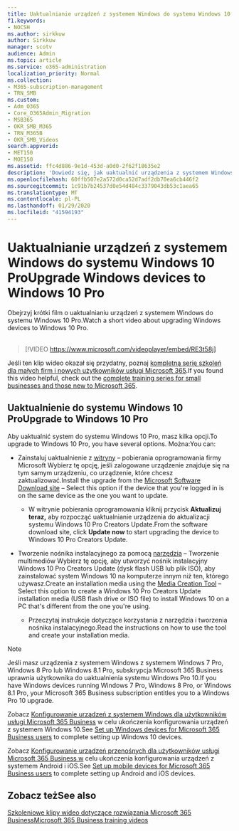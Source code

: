 ```yaml
---
title: Uaktualnianie urządzeń z systemem Windows do systemu Windows 10 Pro
f1.keywords:
- NOCSH
ms.author: sirkkuw
author: Sirkkuw
manager: scotv
audience: Admin
ms.topic: article
ms.service: o365-administration
localization_priority: Normal
ms.collection:
- M365-subscription-management
- TRN_SMB
ms.custom:
- Adm_O365
- Core_O365Admin_Migration
- MSB365
- OKR_SMB_M365
- TRN_M365B
- OKR_SMB_Videos
search.appverid:
- MET150
- MOE150
ms.assetid: ffc4d886-9e1d-453d-a0d0-2f62f18635e2
description: 'Dowiedz się, jak uaktualnić urządzenia z systemem Windows do systemu Windows 10 Pro. '
ms.openlocfilehash: 60ffb507e2a572d0ca52d7adf2db70ea6cb446f2
ms.sourcegitcommit: 1c91b7b24537d0e54d484c3379043db53c1aea65
ms.translationtype: MT
ms.contentlocale: pl-PL
ms.lasthandoff: 01/29/2020
ms.locfileid: "41594193"
---
```

# <a name="upgrade-windows-devices-to-windows-10-pro"></a><span data-ttu-id="f1ccf-103">Uaktualnianie urządzeń z systemem Windows do systemu Windows 10 Pro</span><span class="sxs-lookup"><span data-stu-id="f1ccf-103">Upgrade Windows devices to Windows 10 Pro</span></span>

<span data-ttu-id="f1ccf-104">Obejrzyj krótki film o uaktualnianiu urządzeń z systemem Windows do systemu Windows 10 Pro.</span><span class="sxs-lookup"><span data-stu-id="f1ccf-104">Watch a short video about upgrading Windows devices to Windows 10 Pro.</span></span><br><br>

> [!VIDEO https://www.microsoft.com/videoplayer/embed/RE3t58j] 

<span data-ttu-id="f1ccf-105">Jeśli ten klip wideo okazał się przydatny, poznaj [kompletną serię szkoleń dla małych firm i nowych użytkowników usługi Microsoft 365](https://support.office.com/article/6ab4bbcd-79cf-4000-a0bd-d42ce4d12816).</span><span class="sxs-lookup"><span data-stu-id="f1ccf-105">If you found this video helpful, check out the [complete training series for small businesses and those new to Microsoft 365](https://support.office.com/article/6ab4bbcd-79cf-4000-a0bd-d42ce4d12816).</span></span>

## <a name="upgrade-to-windows-10-pro"></a><span data-ttu-id="f1ccf-106">Uaktualnienie do systemu Windows 10 Pro</span><span class="sxs-lookup"><span data-stu-id="f1ccf-106">Upgrade to Windows 10 Pro</span></span>
  
<span data-ttu-id="f1ccf-107">Aby uaktualnić system do systemu Windows 10 Pro, masz kilka opcji.</span><span class="sxs-lookup"><span data-stu-id="f1ccf-107">To upgrade to Windows 10 Pro, you have several options.</span></span> <span data-ttu-id="f1ccf-108">Można:</span><span class="sxs-lookup"><span data-stu-id="f1ccf-108">You can:</span></span>
    
- <span data-ttu-id="f1ccf-109">Zainstaluj uaktualnienie z [witryny](https://go.microsoft.com/fwlink/?LinkID=836951 ) &ndash; pobierania oprogramowania firmy Microsoft Wybierz tę opcję, jeśli zalogowane urządzenie znajduje się na tym samym urządzeniu, co urządzenie, które chcesz zaktualizować.</span><span class="sxs-lookup"><span data-stu-id="f1ccf-109">Install the upgrade from the [Microsoft Software Download site](https://go.microsoft.com/fwlink/?LinkID=836951 ) &ndash; Select this option if the device that you're logged in is on the same device as the one you want to update.</span></span> 

    - <span data-ttu-id="f1ccf-110">W witrynie pobierania oprogramowania kliknij przycisk **Aktualizuj teraz,** aby rozpocząć uaktualnianie urządzenia do aktualizacji systemu Windows 10 Pro Creators Update.</span><span class="sxs-lookup"><span data-stu-id="f1ccf-110">From the software download site, click **Update now** to start upgrading the device to Windows 10 Pro Creators Update.</span></span> 
    
- <span data-ttu-id="f1ccf-111">Tworzenie nośnika instalacyjnego za pomocą [narzędzia](https://go.microsoft.com/fwlink/?LinkID=836960) &ndash; Tworzenie multimediów Wybierz tę opcję, aby utworzyć nośnik instalacyjny Windows 10 Pro Creators Update (dysk flash USB lub plik ISO), aby zainstalować system Windows 10 na komputerze innym niż ten, którego używasz.</span><span class="sxs-lookup"><span data-stu-id="f1ccf-111">Create an installation media using the [Media Creation Tool](https://go.microsoft.com/fwlink/?LinkID=836960) &ndash; Select this option to create a Windows 10 Pro Creators Update installation media (USB flash drive or ISO file) to install Windows 10 on a PC that's different from the one you're using.</span></span>

    - <span data-ttu-id="f1ccf-112">Przeczytaj instrukcje dotyczące korzystania z narzędzia i tworzenia nośnika instalacyjnego.</span><span class="sxs-lookup"><span data-stu-id="f1ccf-112">Read the instructions on how to use the tool and create your installation media.</span></span> 

> [!NOTE]
> <span data-ttu-id="f1ccf-113">Jeśli masz urządzenia z systemem Windows z systemem Windows 7 Pro, Windows 8 Pro lub Windows 8.1 Pro, subskrypcja Microsoft 365 Business uprawnia użytkownika do uaktualnienia systemu Windows Pro 10.</span><span class="sxs-lookup"><span data-stu-id="f1ccf-113">If you have Windows devices running Windows 7 Pro, Windows 8 Pro, or Windows 8.1 Pro, your Microsoft 365 Business subscription entitles you to a Windows Pro 10 upgrade.</span></span>
    
<span data-ttu-id="f1ccf-114">Zobacz [Konfigurowanie urządzeń z systemem Windows dla użytkowników usługi Microsoft 365 Business](set-up-windows-devices.md) w celu ukończenia konfigurowania urządzeń z systemem Windows 10.</span><span class="sxs-lookup"><span data-stu-id="f1ccf-114">See [Set up Windows devices for Microsoft 365 Business users](set-up-windows-devices.md) to complete setting up Windows 10 devices.</span></span> 
  
<span data-ttu-id="f1ccf-115">Zobacz [Konfigurowanie urządzeń przenośnych dla użytkowników usługi Microsoft 365 Business w](set-up-mobile-devices.md) celu ukończenia konfigurowania urządzeń z systemem Android i iOS.</span><span class="sxs-lookup"><span data-stu-id="f1ccf-115">See [Set up mobile devices for Microsoft 365 Business users](set-up-mobile-devices.md) to complete setting up Android and iOS devices.</span></span> 
  
## <a name="see-also"></a><span data-ttu-id="f1ccf-116">Zobacz też</span><span class="sxs-lookup"><span data-stu-id="f1ccf-116">See also</span></span>

[<span data-ttu-id="f1ccf-117">Szkoleniowe klipy wideo dotyczące rozwiązania Microsoft 365 Business</span><span class="sxs-lookup"><span data-stu-id="f1ccf-117">Microsoft 365 Business training videos</span></span>](https://support.office.com/article/6ab4bbcd-79cf-4000-a0bd-d42ce4d12816)

